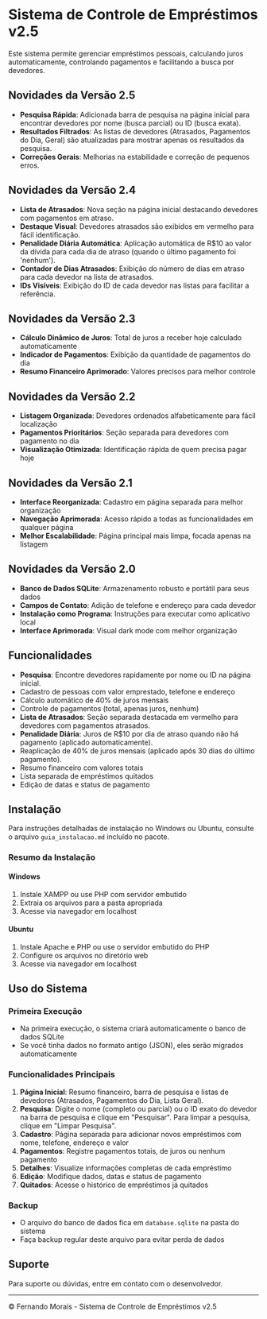 # Sistema de Controle de Empréstimos v2.5

Este sistema permite gerenciar empréstimos pessoais, calculando juros automaticamente, controlando pagamentos e facilitando a busca por devedores.

## Novidades da Versão 2.5

- **Pesquisa Rápida**: Adicionada barra de pesquisa na página inicial para encontrar devedores por nome (busca parcial) ou ID (busca exata).
- **Resultados Filtrados**: As listas de devedores (Atrasados, Pagamentos do Dia, Geral) são atualizadas para mostrar apenas os resultados da pesquisa.
- **Correções Gerais**: Melhorias na estabilidade e correção de pequenos erros.

## Novidades da Versão 2.4

- **Lista de Atrasados**: Nova seção na página inicial destacando devedores com pagamentos em atraso.
- **Destaque Visual**: Devedores atrasados são exibidos em vermelho para fácil identificação.
- **Penalidade Diária Automática**: Aplicação automática de R$10 ao valor da dívida para cada dia de atraso (quando o último pagamento foi 'nenhum').
- **Contador de Dias Atrasados**: Exibição do número de dias em atraso para cada devedor na lista de atrasados.
- **IDs Visíveis**: Exibição do ID de cada devedor nas listas para facilitar a referência.

## Novidades da Versão 2.3

- **Cálculo Dinâmico de Juros**: Total de juros a receber hoje calculado automaticamente
- **Indicador de Pagamentos**: Exibição da quantidade de pagamentos do dia
- **Resumo Financeiro Aprimorado**: Valores precisos para melhor controle

## Novidades da Versão 2.2

- **Listagem Organizada**: Devedores ordenados alfabeticamente para fácil localização
- **Pagamentos Prioritários**: Seção separada para devedores com pagamento no dia
- **Visualização Otimizada**: Identificação rápida de quem precisa pagar hoje

## Novidades da Versão 2.1

- **Interface Reorganizada**: Cadastro em página separada para melhor organização
- **Navegação Aprimorada**: Acesso rápido a todas as funcionalidades em qualquer página
- **Melhor Escalabilidade**: Página principal mais limpa, focada apenas na listagem

## Novidades da Versão 2.0

- **Banco de Dados SQLite**: Armazenamento robusto e portátil para seus dados
- **Campos de Contato**: Adição de telefone e endereço para cada devedor
- **Instalação como Programa**: Instruções para executar como aplicativo local
- **Interface Aprimorada**: Visual dark mode com melhor organização

## Funcionalidades

- **Pesquisa**: Encontre devedores rapidamente por nome ou ID na página inicial.
- Cadastro de pessoas com valor emprestado, telefone e endereço
- Cálculo automático de 40% de juros mensais
- Controle de pagamentos (total, apenas juros, nenhum)
- **Lista de Atrasados**: Seção separada destacada em vermelho para devedores com pagamentos atrasados.
- **Penalidade Diária**: Juros de R$10 por dia de atraso quando não há pagamento (aplicado automaticamente).
- Reaplicação de 40% de juros mensais (aplicado após 30 dias do último pagamento).
- Resumo financeiro com valores totais
- Lista separada de empréstimos quitados
- Edição de datas e status de pagamento

## Instalação

Para instruções detalhadas de instalação no Windows ou Ubuntu, consulte o arquivo `guia_instalacao.md` incluído no pacote.

### Resumo da Instalação

#### Windows
1. Instale XAMPP ou use PHP com servidor embutido
2. Extraia os arquivos para a pasta apropriada
3. Acesse via navegador em localhost

#### Ubuntu
1. Instale Apache e PHP ou use o servidor embutido do PHP
2. Configure os arquivos no diretório web
3. Acesse via navegador em localhost

## Uso do Sistema

### Primeira Execução
- Na primeira execução, o sistema criará automaticamente o banco de dados SQLite
- Se você tinha dados no formato antigo (JSON), eles serão migrados automaticamente

### Funcionalidades Principais
1. **Página Inicial**: Resumo financeiro, barra de pesquisa e listas de devedores (Atrasados, Pagamentos do Dia, Lista Geral).
2. **Pesquisa**: Digite o nome (completo ou parcial) ou o ID exato do devedor na barra de pesquisa e clique em "Pesquisar". Para limpar a pesquisa, clique em "Limpar Pesquisa".
3. **Cadastro**: Página separada para adicionar novos empréstimos com nome, telefone, endereço e valor
4. **Pagamentos**: Registre pagamentos totais, de juros ou nenhum pagamento
5. **Detalhes**: Visualize informações completas de cada empréstimo
6. **Edição**: Modifique dados, datas e status de pagamento
7. **Quitados**: Acesse o histórico de empréstimos já quitados

### Backup
- O arquivo do banco de dados fica em `database.sqlite` na pasta do sistema
- Faça backup regular deste arquivo para evitar perda de dados

## Suporte

Para suporte ou dúvidas, entre em contato com o desenvolvedor.

---

© Fernando Morais - Sistema de Controle de Empréstimos v2.5

